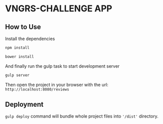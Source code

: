 VNGRS-CHALLENGE APP
=========

## How to Use

Install the dependencies

```bash
npm install
```
```bash
bower install
```

And finally run the gulp task to start development server

```bash
gulp server
```

Then open the project in your browser with the url: ```http://localhost:8080/reviews```

## Deployment
```gulp deploy``` command will bundle whole project files into ```'/dist'``` directory.